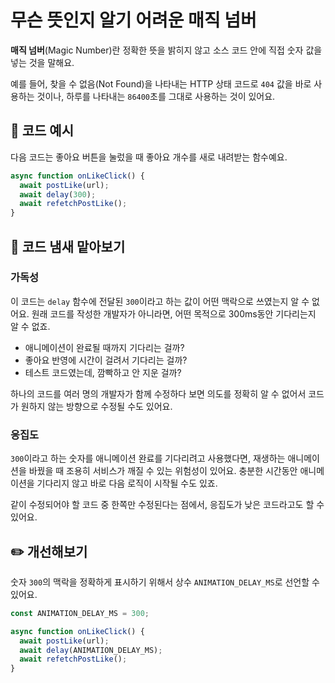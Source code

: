 # 무슨 뜻인지 알기 어려운 매직 넘버

<Badge type="info" text="가독성" />
<Badge type="info" text="응집도" />

**매직 넘버**(Magic Number)란 정확한 뜻을 밝히지 않고 소스 코드 안에 직접 숫자 값을 넣는 것을 말해요. 

예를 들어, 찾을 수 없음(Not Found)을 나타내는 HTTP 상태 코드로 `404` 값을 바로 사용하는 것이나,
하루를 나타내는 `86400`초를 그대로 사용하는 것이 있어요.

## 📝 코드 예시

다음 코드는 좋아요 버튼을 눌렀을 때 좋아요 개수를 새로 내려받는 함수예요.

```typescript 3
async function onLikeClick() {
  await postLike(url);
  await delay(300);
  await refetchPostLike();
}
```

## 👃 코드 냄새 맡아보기

### 가독성

이 코드는 `delay` 함수에 전달된 `300`이라고 하는 값이 어떤 맥락으로 쓰였는지 알 수 없어요. 
원래 코드를 작성한 개발자가 아니라면, 어떤 목적으로 300ms동안 기다리는지 알 수 없죠.

- 애니메이션이 완료될 때까지 기다리는 걸까?
- 좋아요 반영에 시간이 걸려서 기다리는 걸까?
- 테스트 코드였는데, 깜빡하고 안 지운 걸까?

하나의 코드를 여러 명의 개발자가 함께 수정하다 보면 의도를 정확히 알 수 없어서 코드가 원하지 않는 방향으로 수정될 수도 있어요.

### 응집도

`300`이라고 하는 숫자를 애니메이션 완료를 기다리려고 사용했다면, 재생하는 애니메이션을 바꿨을 때 조용히 서비스가 깨질 수 있는 위험성이 있어요.
충분한 시간동안 애니메이션을 기다리지 않고 바로 다음 로직이 시작될 수도 있죠.

같이 수정되어야 할 코드 중 한쪽만 수정된다는 점에서, 응집도가 낮은 코드라고도 할 수 있어요.

## ✏️ 개선해보기

숫자 `300`의 맥락을 정확하게 표시하기 위해서 상수 `ANIMATION_DELAY_MS`로 선언할 수 있어요.

```typescript 1,5
const ANIMATION_DELAY_MS = 300;

async function onLikeClick() {
  await postLike(url);
  await delay(ANIMATION_DELAY_MS);
  await refetchPostLike();
}
```

